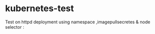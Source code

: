 # kubernetes-test
Test on httpd deployment using namespace ,imagepullsecretes &amp; node selector :
